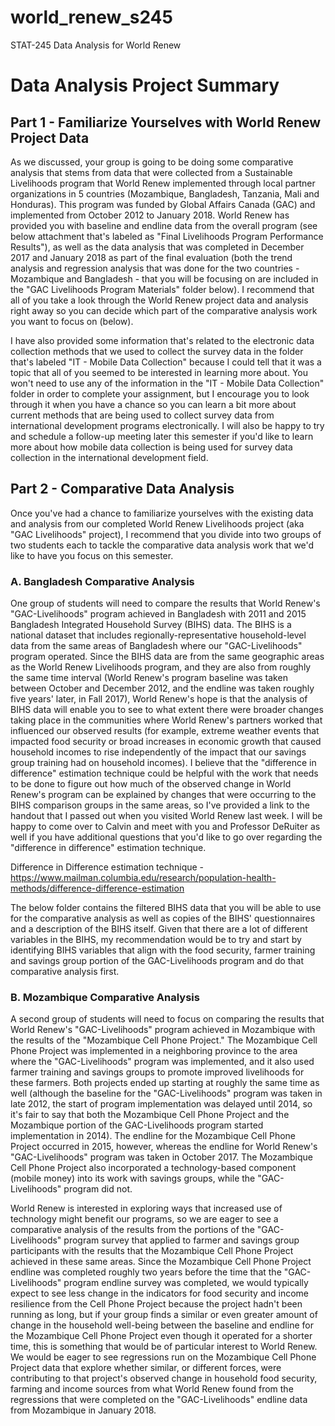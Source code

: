 # world_renew_s245
STAT-245 Data Analysis for World Renew

# Data Analysis Project Summary
## Part 1 - Familiarize Yourselves with World Renew Project Data 

As we discussed, your group is going to be doing some comparative analysis that stems from data that were collected from a Sustainable Livelihoods program that World Renew implemented through local partner organizations in 5 countries (Mozambique, Bangladesh, Tanzania, Mali and Honduras).  This program was funded by Global Affairs Canada (GAC) and implemented from October 2012 to January 2018.  World Renew has provided you with baseline and endline data from the overall program (see below attachment that's labeled as "Final Livelihoods Program Performance Results"), as well as the data analysis that was completed in December 2017 and January 2018 as part of the final evaluation (both the trend analysis and regression analysis that was done for the two countries - Mozambique and Bangladesh - that you will be focusing on are included in the "GAC Livelihoods Program Materials" folder below).  I recommend that all of you take a look through the World Renew project data and analysis right away so you can decide which part of the comparative analysis work you want to focus on (below).

I have also provided some information that's related to the electronic data collection methods that we used to collect the survey data in the folder that's labeled "IT - Mobile Data Collection" because I could tell that it was a topic that all of you seemed to be interested in learning more about.  You won't need to use any of the information in the "IT - Mobile Data Collection" folder in order to complete your assignment, but I encourage you to look through it when you have a chance so you can learn a bit more about current methods that are being used to collect survey data from international development programs electronically.  I will also be happy to try and schedule a follow-up meeting later this semester if you'd like to learn more about how mobile data collection is being used for survey data collection in the international development field.  

## Part 2 - Comparative Data Analysis
Once you've had a chance to familiarize yourselves with the existing data and analysis from our completed World Renew Livelihoods project (aka "GAC Livelihoods" project), I recommend that you divide into two groups of two students each to tackle the comparative data analysis work that we'd like to have you focus on this semester.  

### A. Bangladesh Comparative Analysis
One group of students will need to compare the results that World Renew's "GAC-Livelihoods" program achieved in Bangladesh with 2011 and 2015 Bangladesh Integrated Household Survey (BIHS) data.  The BIHS is a national dataset that includes regionally-representative household-level data from the same areas of Bangladesh where our "GAC-Livelihoods" program operated.  Since the BIHS data are from the same geographic areas as the World Renew Livelihoods program, and they are also from roughly the same time interval (World Renew's program baseline was taken between October and December 2012, and the endline was taken roughly five years' later, in Fall 2017), World Renew's hope is that the analysis of BIHS data will enable you to see to what extent there were broader changes taking place in the communities where World Renew's partners worked that influenced our observed results (for example, extreme weather events that impacted food security or broad increases in economic growth that caused household incomes to rise independently of the impact that our savings group training had on household incomes).  I believe that the "difference in difference" estimation technique could be helpful with the work that needs to be done to figure out how much of the observed change in World Renew's program can be explained by changes that were occurring to the BIHS comparison groups in the same areas, so I've provided a link to the handout that I passed out when you visited World Renew last week. I will be happy to come over to Calvin and meet with you and Professor DeRuiter as well if you have additional questions that you'd like to go over regarding the "difference in difference" estimation technique.  

Difference in Difference estimation technique - 
https://www.mailman.columbia.edu/research/population-health-methods/difference-difference-estimation  

The below folder contains the filtered BIHS data that you will be able to use for the comparative analysis as well as copies of the BIHS' questionnaires and a description of the BIHS itself.  Given that there are a lot of different variables in the BIHS, my recommendation would be to try and start by identifying BIHS variables that align with the food security, farmer training and savings group portion of the GAC-Livelihoods program and do that comparative analysis first. 

### B. Mozambique Comparative Analysis
A second group of students will need to focus on comparing the results that World Renew's "GAC-Livelihoods" program achieved in Mozambique with the results of the "Mozambique Cell Phone Project."  The Mozambique Cell Phone Project was implemented in a neighboring province to the area where the "GAC-Livelihoods" program was implemented, and it also used farmer training and savings groups to promote improved livelihoods for these farmers. Both projects ended up starting at roughly the same time as well (although the baseline for the "GAC-Livelihoods" program was taken in late 2012, the start of program implementation was delayed until 2014, so it's fair to say that both the Mozambique Cell Phone Project and the Mozambique portion of the GAC-Livelihoods program started implementation in 2014).  The endline for the Mozambique Cell Phone Project occurred in 2015, however, whereas the endline for World Renew's "GAC-Livelihoods" program was taken in October 2017.  The Mozambique Cell Phone Project also incorporated a technology-based component (mobile money) into its work with savings groups, while the "GAC-Livelihoods" program did not.  

World Renew is interested in exploring ways that increased use of technology might benefit our programs, so we are eager to see a comparative analysis of the results from the portions of the "GAC-Livelihoods" program survey that applied to farmer and savings group participants with the results that the Mozambique Cell Phone Project achieved in these same areas.  Since the Mozambique Cell Phone Project endline was completed roughly two years before the time that the "GAC-Livelihoods" program endline survey was completed, we would typically expect to see less change in the indicators for food security and income resilience from the Cell Phone Project because the project hadn't been running as long, but if your group finds a similar or even greater amount of change in the household well-being between the baseline and endline for the Mozambique Cell Phone Project even though it operated for a shorter time, this is something that would be of particular interest to World Renew.  We would be eager to see regressions run on the Mozambique Cell Phone Project data that explore whether similar, or different forces, were contributing to that project's observed change in household food security, farming and income sources from what World Renew found from the regressions that were completed on the "GAC-Livelihoods" endline data from Mozambique in January 2018.  
